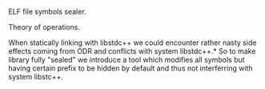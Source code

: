 ELF file symbols sealer.

Theory of operations.

When statically linking with libstdc++ we could encounter
rather nasty side effects coming from ODR and conflicts with system libstdc++.* So to make library fully "sealed" we introduce a tool which modifies all
symbols but having certain prefix to be hidden by default and thus not 
interferring with system libstc++.
